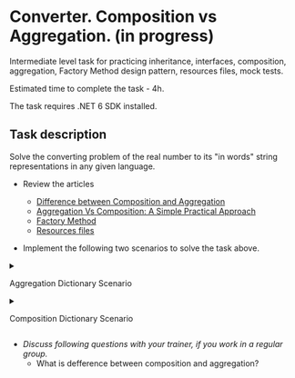 # Converter. Composition vs Aggregation. (in progress)

Intermediate level task for practicing inheritance, interfaces, composition, aggregation, Factory Method design pattern, resources files, mock tests.

Estimated time to complete the task - 4h.

The task requires .NET 6 SDK installed.

## Task description

Solve the converting problem of the real number to its "in words" string representations in any given language. 

- Review the articles
    - [Difference between Composition and Aggregation](https://www.c-sharpcorner.com/article/difference-between-composition-and-aggregation/)
    - [Aggregation Vs Composition: A Simple Practical Approach](https://www.c-sharpcorner.com/UploadFile/97fc7a/aggregation-vs-composition-a-simple-practical-approach/)
    - [Factory Method](https://refactoring.guru/design-patterns/factory-method)
    - [Resources files](https://docs.microsoft.com/en-us/dotnet/core/extensions/work-with-resx-files-programmatically)

- Implement the following two scenarios to solve the task above.


<details>
<summary>

Aggregation Dictionary Scenario

</summary>

- Implement [Converter](ConverterDictionaryAggregation/Converter) class whose `Convert` method converts real number to its "in words" string representations in any given language.     
    **Requirement**: The `Convert` method of the `Converter` class uses the object of the `CharsDictionary` class, that is passed from outside as a mandatory dependency.

- Implement [EnglishCharsDictionaryFactory](GermanDictionaryFactory/EnglishCharsDictionaryFactory) class that presents the dictionary of chars correspondences of the number to their word analogs in german.

- Implement [GermanCharsDictionaryFactory](EnglishDictionaryFactory/GermanCharsDictionaryFactory) class that presents the dictionary of chars correspondences of the number to their word analogs in english.

- Implement [RussianCharsDictionaryFactory](RussianDictionaryFactory/RussianCharsDictionaryFactory) class that presents the dictionary of chars correspondences of the number to their word analogs in russian.

- Run [unit tests](ConverterCompositionAndAggregation.Tests.TransformerDictionaryComposition/ConverterAggregationTests.cs).
</details>

<details>
<summary>

Composition Dictionary Scenario

</summary> 

1. Implement [Converter](ConverterDictionaryComposition/Converter.cs) class whose `Convert` method converts real number to its "in words" string representation in any given language.     
    **Requirement**: The `Converter` class should be manage the lifetime of the `Charts Dictionary` class object, but do it with an additional abstraction, the factory class.   
    Use for the solution following type system:
    - [Сharacter](ConverterDictionaryComposition/Сharacter.cs) enum consists of a set of words for all characters that a real number can contains.
    - [CharsDictionary](ConverterDictionaryComposition/CharsDictionary.cs) class presents the dictionary of correspondences of the number characters to their word analogs in given language. 
    - [ICharsDictionaryFactory](ConverterDictionaryComposition/ICharsDictionaryFactory.cs) interface presents the factory of dictionary of the chars correspondences to their word analogs in given language.

1. Implement [ResourceCharsDictionaryFactory](ResourcesDictionaryFactory/ResourceCharsDictionaryFactory.cs) class that presents the dictionary of chars correspondences of the number to their word analogs in several languages (english, german, russian). 
    - To support several languages use [resources files](https://docs.microsoft.com/en-us/dotnet/core/extensions/work-with-resx-files-programmatically).
    - Study generated code of the [Dictionary.Designer](ResourcesDictionaryFactory/Resources/Dictionary.Designer.cs) file.
    - Add resources files to [Resources](ResourcesDictionaryFactory/Resources) folder if it necessary.
    - Fill the contents of the resource files according to the specific language.

1. Run [unit и mock tests](ConverterCompositionAndAggregation.Tests/TransformerDictionaryComposition/ConverterCompositionTests.cs)

</details>

- _Discuss following questions with your trainer, if you work in a regular group._   
    - What is defference between composition and aggregation?

